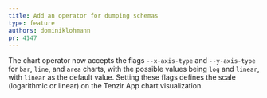 ```yaml
---
title: Add an operator for dumping schemas
type: feature
authors: dominiklohmann
pr: 4147
---
```


The chart operator now accepts the flags `--x-axis-type` and `--y-axis-type`
for `bar`, `line`, and `area` charts, with the possible values being `log` and
`linear`, with `linear` as the default value. Setting these flags defines the
scale (logarithmic or linear) on the Tenzir App chart visualization.

